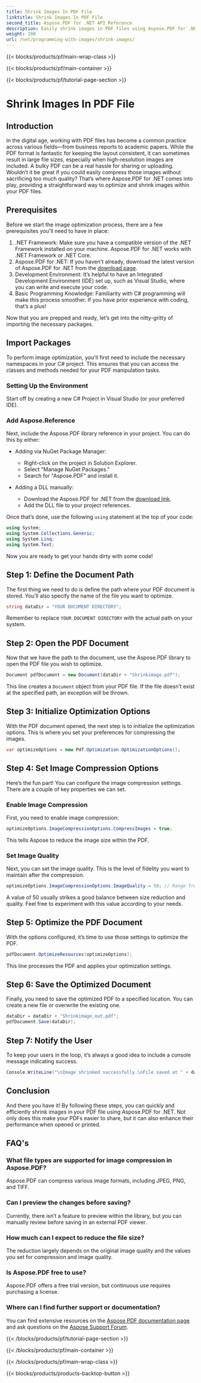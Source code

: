 ```yaml
---
title: Shrink Images In PDF File
linktitle: Shrink Images In PDF File
second_title: Aspose.PDF for .NET API Reference
description: Easily shrink images in PDF files using Aspose.PDF for .NET with this step-by-step guide, ensuring smaller file sizes while maintaining quality.
weight: 280
url: /net/programming-with-images/shrink-images/
---
```


{{< blocks/products/pf/main-wrap-class >}}

{{< blocks/products/pf/main-container >}}

{{< blocks/products/pf/tutorial-page-section >}}

# Shrink Images In PDF File

## Introduction

In the digital age, working with PDF files has become a common practice across various fields—from business reports to academic papers. While the PDF format is fantastic for keeping the layout consistent, it can sometimes result in large file sizes, especially when high-resolution images are included. A bulky PDF can be a real hassle for sharing or uploading. Wouldn’t it be great if you could easily compress those images without sacrificing too much quality? That’s where Aspose.PDF for .NET comes into play, providing a straightforward way to optimize and shrink images within your PDF files. 

## Prerequisites

Before we start the image optimization process, there are a few prerequisites you'll need to have in place:

1. .NET Framework: Make sure you have a compatible version of the .NET Framework installed on your machine. Aspose.PDF for .NET works with .NET Framework or .NET Core.
2. Aspose.PDF for .NET: If you haven't already, download the latest version of Aspose.PDF for .NET from the [download page](https://releases.aspose.com/pdf/net/).
3. Development Environment: It’s helpful to have an Integrated Development Environment (IDE) set up, such as Visual Studio, where you can write and execute your code.
4. Basic Programming Knowledge: Familiarity with C# programming will make this process smoother. If you have prior experience with coding, that’s a plus!

Now that you are prepped and ready, let’s get into the nitty-gritty of importing the necessary packages.

## Import Packages

To perform image optimization, you'll first need to include the necessary namespaces in your C# project. This ensures that you can access the classes and methods needed for your PDF manipulation tasks.

### Setting Up the Environment

Start off by creating a new C# Project in Visual Studio (or your preferred IDE).

### Add Aspose.Reference

Next, include the Aspose.PDF library reference in your project. You can do this by either:

- Adding via NuGet Package Manager:
  - Right-click on the project in Solution Explorer.
  - Select "Manage NuGet Packages."
  - Search for "Aspose.PDF" and install it.

- Adding a DLL manually:
  - Download the Aspose.PDF for .NET from the [download link](https://releases.aspose.com/pdf/net/).
  - Add the DLL file to your project references.

Once that’s done, use the following `using` statement at the top of your code:

```csharp
using System;
using System.Collections.Generic;
using System.Linq;
using System.Text;
```

Now you are ready to get your hands dirty with some code!

## Step 1: Define the Document Path

The first thing we need to do is define the path where your PDF document is stored. You’ll also specify the name of the file you want to optimize.

```csharp
string dataDir = "YOUR DOCUMENT DIRECTORY"; 
```

Remember to replace `YOUR DOCUMENT DIRECTORY` with the actual path on your system.

## Step 2: Open the PDF Document

Now that we have the path to the document, use the Aspose.PDF library to open the PDF file you wish to optimize.

```csharp
Document pdfDocument = new Document(dataDir + "Shrinkimage.pdf");
```

This line creates a `Document` object from your PDF file. If the file doesn’t exist at the specified path, an exception will be thrown.

## Step 3: Initialize Optimization Options

With the PDF document opened, the next step is to initialize the optimization options. This is where you set your preferences for compressing the images.

```csharp
var optimizeOptions = new Pdf.Optimization.OptimizationOptions();
```

## Step 4: Set Image Compression Options

Here’s the fun part! You can configure the image compression settings. There are a couple of key properties we can set.

### Enable Image Compression

First, you need to enable image compression:

```csharp
optimizeOptions.ImageCompressionOptions.CompressImages = true;
```

This tells Aspose to reduce the image size within the PDF.

### Set Image Quality

Next, you can set the image quality. This is the level of fidelity you want to maintain after the compression.

```csharp
optimizeOptions.ImageCompressionOptions.ImageQuality = 50; // Range from 0 to 100
```

A value of 50 usually strikes a good balance between size reduction and quality. Feel free to experiment with this value according to your needs.

## Step 5: Optimize the PDF Document

With the options configured, it’s time to use those settings to optimize the PDF.

```csharp
pdfDocument.OptimizeResources(optimizeOptions);
```

This line processes the PDF and applies your optimization settings.

## Step 6: Save the Optimized Document

Finally, you need to save the optimized PDF to a specified location. You can create a new file or overwrite the existing one.

```csharp
dataDir = dataDir + "Shrinkimage_out.pdf"; 
pdfDocument.Save(dataDir);
```

## Step 7: Notify the User

To keep your users in the loop, it’s always a good idea to include a console message indicating success.

```csharp
Console.WriteLine("\nImage shrinked successfully.\nFile saved at " + dataDir);
```

## Conclusion

And there you have it! By following these steps, you can quickly and efficiently shrink images in your PDF file using Aspose.PDF for .NET. Not only does this make your PDFs easier to share, but it can also enhance their performance when opened or printed.

## FAQ's

### What file types are supported for image compression in Aspose.PDF?  
Aspose.PDF can compress various image formats, including JPEG, PNG, and TIFF.

### Can I preview the changes before saving?  
Currently, there isn’t a feature to preview within the library, but you can manually review before saving in an external PDF viewer.

### How much can I expect to reduce the file size?  
The reduction largely depends on the original image quality and the values you set for compression and image quality.

### Is Aspose.PDF free to use?  
Aspose.PDF offers a free trial version, but continuous use requires purchasing a license.

### Where can I find further support or documentation?  
You can find extensive resources on the [Aspose PDF documentation page](https://reference.aspose.com/pdf/net/) and ask questions on the [Aspose Support Forum](https://forum.aspose.com/c/pdf/10).

{{< /blocks/products/pf/tutorial-page-section >}}

{{< /blocks/products/pf/main-container >}}

{{< /blocks/products/pf/main-wrap-class >}}

{{< blocks/products/products-backtop-button >}}
